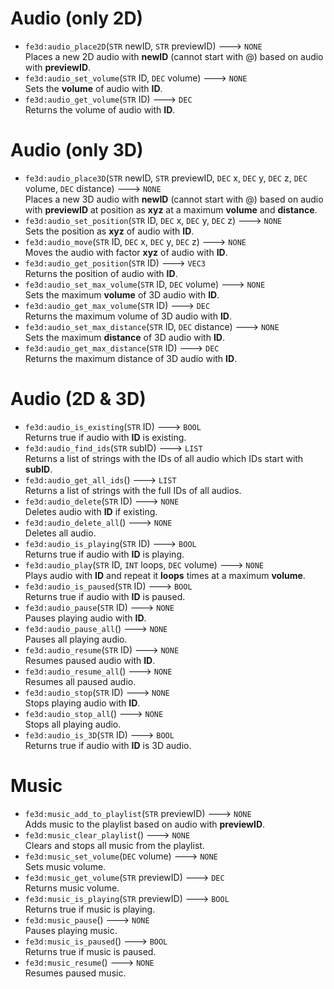 # Audio (only 2D)
- `fe3d:audio_place2D`(`STR` newID, `STR` previewID) ---> `NONE`  
  Places a new 2D audio with **newID** (cannot start with @) based on audio with **previewID**.
- `fe3d:audio_set_volume`(`STR` ID, `DEC` volume) ---> `NONE`  
  Sets the **volume** of audio with **ID**.
- `fe3d:audio_get_volume`(`STR` ID) ---> `DEC`  
  Returns the volume of audio with **ID**.

# Audio (only 3D)
- `fe3d:audio_place3D`(`STR` newID, `STR` previewID, `DEC` x, `DEC` y, `DEC` z, `DEC` volume, `DEC` distance) ---> `NONE`  
  Places a new 3D audio with **newID** (cannot start with @) based on audio with **previewID** at position as **xyz** at a maximum **volume** and **distance**.
- `fe3d:audio_set_position`(`STR` ID, `DEC` x, `DEC` y, `DEC` z) ---> `NONE`  
  Sets the position as **xyz** of audio with **ID**.
- `fe3d:audio_move`(`STR` ID, `DEC` x, `DEC` y, `DEC` z) ---> `NONE`  
  Moves the audio with factor **xyz** of audio with **ID**.
- `fe3d:audio_get_position`(`STR` ID) ---> `VEC3`  
  Returns the position of audio with **ID**.
- `fe3d:audio_set_max_volume`(`STR` ID, `DEC` volume) ---> `NONE`  
  Sets the maximum **volume** of 3D audio with **ID**.
- `fe3d:audio_get_max_volume`(`STR` ID) ---> `DEC`  
  Returns the maximum volume of 3D audio with **ID**.
- `fe3d:audio_set_max_distance`(`STR` ID, `DEC` distance) ---> `NONE`  
  Sets the maximum **distance** of 3D audio with **ID**.
- `fe3d:audio_get_max_distance`(`STR` ID) ---> `DEC`  
  Returns the maximum distance of 3D audio with **ID**.

# Audio (2D & 3D)
- `fe3d:audio_is_existing`(`STR` ID) ---> `BOOL`  
  Returns true if audio with **ID** is existing.
- `fe3d:audio_find_ids`(`STR` subID) ---> `LIST`  
  Returns a list of strings with the IDs of all audio which IDs start with **subID**.
- `fe3d:audio_get_all_ids`() ---> `LIST`  
  Returns a list of strings with the full IDs of all audios.
- `fe3d:audio_delete`(`STR` ID) ---> `NONE`  
  Deletes audio with **ID** if existing.
- `fe3d:audio_delete_all`() ---> `NONE`  
  Deletes all audio.
- `fe3d:audio_is_playing`(`STR` ID) ---> `BOOL`  
  Returns true if audio with **ID** is playing.
- `fe3d:audio_play`(`STR` ID, `INT` loops, `DEC` volume) ---> `NONE`  
  Plays audio with **ID** and repeat it **loops** times at a maximum **volume**.
- `fe3d:audio_is_paused`(`STR` ID) ---> `BOOL`  
  Returns true if audio with **ID** is paused.
- `fe3d:audio_pause`(`STR` ID) ---> `NONE`  
  Pauses playing audio with **ID**.
- `fe3d:audio_pause_all`() ---> `NONE`  
  Pauses all playing audio.
- `fe3d:audio_resume`(`STR` ID) ---> `NONE`  
  Resumes paused audio with **ID**.
- `fe3d:audio_resume_all`() ---> `NONE`  
  Resumes all paused audio.
- `fe3d:audio_stop`(`STR` ID) ---> `NONE`  
  Stops playing audio with **ID**.
- `fe3d:audio_stop_all`() ---> `NONE`  
  Stops all playing audio.
- `fe3d:audio_is_3D`(`STR` ID) ---> `BOOL`  
  Returns true if audio with **ID** is 3D audio.
  
# Music
- `fe3d:music_add_to_playlist`(`STR` previewID) ---> `NONE`  
  Adds music to the playlist based on audio with **previewID**.
- `fe3d:music_clear_playlist`() ---> `NONE`  
  Clears and stops all music from the playlist.
- `fe3d:music_set_volume`(`DEC` volume) ---> `NONE`  
  Sets music volume.
- `fe3d:music_get_volume`(`STR` previewID) ---> `DEC`  
  Returns music volume.
- `fe3d:music_is_playing`(`STR` previewID) ---> `BOOL`  
  Returns true if music is playing.
- `fe3d:music_pause`() ---> `NONE`  
  Pauses playing music.
- `fe3d:music_is_paused`() ---> `BOOL`  
  Returns true if music is paused.
- `fe3d:music_resume`() ---> `NONE`  
  Resumes paused music.

